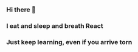 ### Hi there 👋
### I eat and sleep and breath React 
### Just keep learning, even if you arrive torn 



